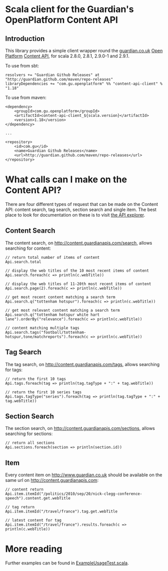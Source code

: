 Scala client for the Guardian's OpenPlatform Content API
========================================================

Introduction
------------

This library provides a simple client wrapper round the [guardian.co.uk][g.co.uk]
[Open Platform][openplatform] [Content API][api], for scala 2.8.0, 2.8.1, 2.9.0-1 and 2.9.1.

[g.co.uk]: http://guardian.co.uk
[openplatform]: http://www.guardian.co.uk/open-platform
[api]: http://content.guardianapis.com


To use from sbt:

    resolvers += "Guardian Github Releases" at "http://guardian.github.com/maven/repo-releases"
    libraryDependencies += "com.gu.openplatform" %% "content-api-client" % "1.18"

To use from maven:

    <dependency>
        <groupId>com.gu.openplatform</groupId>
        <artifactId>content-api-client_${scala.version}</artifactId>
        <version>1.18</version>
    </dependency>

    ...

    <repository>
        <id>com.gu</id>
        <name>Guardian Github Releases</name>
        <url>http://guardian.github.com/maven/repo-releases</url>
    </repository>

What calls can I make on the Content API?
=========================================

There are four different types of request that can be made on the Content API: content search, tag search,
section search and single item. The best place to look for documentation on these is to visit
[the API explorer](http://explorer.content.guardianapis.com).

Content Search
--------------

The content search, on http://content.guardianapis.com/search, allows searching for content:

    // return total number of items of content
    Api.search.total

    // display the web titles of the 10 most recent items of content
    Api.search.foreach(c => println(c.webTitle))

    // display the web titles of 11-20th most recent items of content
    Api.search.page(2).foreach(c => println(c.webTitle))

    // get most recent content matching a search term
    Api.search.q("tottenham hotspur").foreach(c => println(c.webTitle))

    // get most relevant content matching a search term
    Api.search.q("tottenham hotspur white hart lane").orderBy("relevance").foreach(c => println(c.webTitle))

    // content matching multiple tags
    Api.search.tags("football/tottenham-hotspur,tone/matchreports").foreach(c => println(c.webTitle))

Tag Search
----------

The tag search, on http://content.guardianapis.com/tags, allows searching for tags:

    // return the first 10 tags
    Api.tags.foreach(tag => println(tag.tagType + ":" + tag.webTitle))

    // return the first 10 series tags
    Api.tags.tagType("series").foreach(tag => println(tag.tagType + ":" + tag.webTitle))

Section Search
--------------

The section search, on http://content.guardianapis.com/sections, allows searching for sections:

    // return all sections
    Api.sections.foreach(section => println(section.id))

Item
----

Every content item on http://www.guardian.co.uk should be available on the same url on
http://content.guardianapis.com:

    // content return
    Api.item.itemId("/politics/2010/sep/20/nick-clegg-conference-speech").content.get.webTitle

    // tag return
    Api.item.itemId("/travel/france").tag.get.webTitle

    // latest content for tag
    Api.item.itemId("/travel/france").results.foreach(c => println(c.webTitle))


More reading
============

Further examples can be found in [ExampleUsageTest.scala](open-platform-content-api-scala-client/src/test/scala/ExampleUsageTest.scala).

